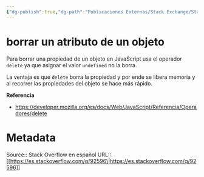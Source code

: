 ```yaml
---
{"dg-publish":true,"dg-path":"Publicaciones Externas/Stack Exchange/Stack Overflow en español/es.stackoverflow.com-92596.md","permalink":"/publicaciones-externas/stack-exchange/stack-overflow-en-espanol/es-stackoverflow-com-92596/","title":"borrar un atributo de un objeto","hide":true,"noteIcon":"\"0\"","created":"2024-04-03T12:49:10.727-06:00","updated":"2024-04-05T16:43:52.459-06:00"}
---
```


# borrar un atributo de un objeto

Para borrar una propiedad de un objeto en JavaScript usa el operador `delete` ya que asignar el valor `undefined` no la borra.

La ventaja es que `delete` borra la propiedad y por ende se libera memoria y al recorrer las propiedades del objeto se hace más rápido.

**Referencia**

- https://developer.mozilla.org/es/docs/Web/JavaScript/Referencia/Operadores/delete

# Metadata
Source:: Stack Overflow en español
URL:: [[https://es.stackoverflow.com/q/92596\|https://es.stackoverflow.com/q/92596]]


